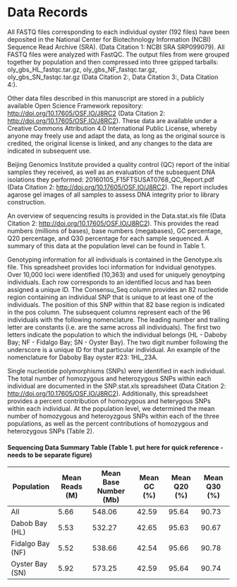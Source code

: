 # Data Records

All FASTQ files corresponding to each individual oyster (192 files) have been deposited in the National Center for Biotechnology Information (NCBI) Sequence Read Archive (SRA). (Data Citation 1: NCBI SRA SRP099079). All FASTQ files were analyzed with FastQC. The output files from were grouped together by population and then compressed into three gzipped tarballs: oly_gbs_HL_fastqc.tar.gz, oly_gbs_NF_fastqc.tar.gz, oly_gbs_SN_fastqc.tar.gz (Data Citation 2:, Data Citation 3:, Data Citation 4:).

Other data files described in this manuscript are stored in a publicly available Open Science Framework repository: http://doi.org/10.17605/OSF.IO/J8RC2 (Data Citation 2: http://doi.org/10.17605/OSF.IO/J8RC2). These data are available under a Creative Commons Attribution 4.0 International Public License, whereby anyone may freely use and adapt the data, as long as the original source is credited, the original license is linked, and any changes to the data are indicated in subsequent use.

Beijing Genomics Institute provided a quality control (QC) report of the initial samples they received, as well as an evaluation of the subsequent DNA isolations they performed: 20160105_F15FTSUSAT0768_QC_Report.pdf (Data Citation 2: http://doi.org/10.17605/OSF.IO/J8RC2). The report includes agarose gel images of all samples to assess DNA integrity prior to library construction.

An overview of sequencing results is provided in the Data.stat.xls file (Data Citation 2: http://doi.org/10.17605/OSF.IO/J8RC2). This provides the read numbers (millions of bases), base numbers (megabases), GC percentage, Q20 percentage, and Q30 percentage for each sample sequenced. A summary of this data at the population level can be found in Table 1.

Genotyping information for all individuals is contained in the Genotype.xls file. This spreadsheet provides loci information for indvidual genotypes. Over 10,000 loci were identified (10,363) and used for uniquely genoytping individuals. Each row corresponds to an identified locus and has been assigned a unique ID. The Consensu_Seq column provides an 82 nucleotide region containing an individual SNP that is unique to at least one of the individuals. The position of this SNP within that 82 base region is indicated in the pos column. The subsequent columns represent each of the 96 individuals with the following nomenclature. The leading number and trailing letter are constants (i.e. are the same across all individuals). The first two letters indicate the population to which the individual belongs (HL - Daboby Bay; NF - Fidalgo Bay; SN - Oyster Bay). The two digit number following the underscore is a unique ID for that particular individual. An example of the nomenclature for Daboby Bay oyster #23: 1HL_23A.

Single nucleotide polymorphisms (SNPs) were identified in each individual. The total number of homozygous and heterozygous SNPs within each individual are documented in the SNP.stat.xls spreadsheet (Data Citation 2: http://doi.org/10.17605/OSF.IO/J8RC2). Additionally, this spreadsheet provides a percent contribution of homozygous and heterygous SNPs within each individual. At the population level, we determined the mean number of homozygous and heteroyzgous SNPs within each of the three populations, as well as the percent contributions of homozygous and heterozygous SNPs (Table 2).

#### Sequencing Data Summary Table (Table 1. put here for quick reference - needs to be separate figure)

|  Population  | Mean Reads (M) | Mean Base Number (Mb) | Mean GC (%) | Mean Q20 (%) | Mean Q30 (%) |
|------------|----------------|-----------------------|-------------|--------------|--------------|
| All        | 5.66           | 548.06                | 42.59       | 95.64        | 90.73        |
| Dabob Bay (HL) | 5.53           | 532.27                | 42.65       | 95.63        | 90.67        |
| Fidalgo Bay (NF)         | 5.52           | 538.66                | 42.54       | 95.66        | 90.78        |
| Oyster Bay (SN)         | 5.92           | 573.25                | 42.59       | 95.64        | 90.74        |
